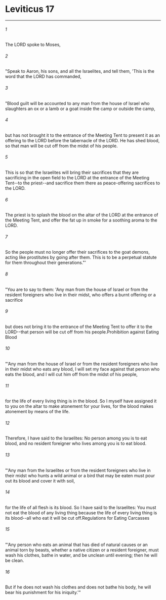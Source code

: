 # Leviticus 17
***



###### 1 
The LORD spoke to Moses, 

###### 2 
"Speak to Aaron, his sons, and all the Israelites, and tell them, 'This is the word that the LORD has commanded, 

###### 3 
"Blood guilt will be accounted to any man from the house of Israel who slaughters an ox or a lamb or a goat inside the camp or outside the camp, 

###### 4 
but has not brought it to the entrance of the Meeting Tent to present it as an offering to the LORD before the tabernacle of the LORD. He has shed blood, so that man will be cut off from the midst of his people. 

###### 5 
This is so that the Israelites will bring their sacrifices that they are sacrificing in the open field to the LORD at the entrance of the Meeting Tent--to the priest--and sacrifice them there as peace-offering sacrifices to the LORD. 

###### 6 
The priest is to splash the blood on the altar of the LORD at the entrance of the Meeting Tent, and offer the fat up in smoke for a soothing aroma to the LORD. 

###### 7 
So the people must no longer offer their sacrifices to the goat demons, acting like prostitutes by going after them. This is to be a perpetual statute for them throughout their generations."' 

###### 8 
"You are to say to them: 'Any man from the house of Israel or from the resident foreigners who live in their midst, who offers a burnt offering or a sacrifice 

###### 9 
but does not bring it to the entrance of the Meeting Tent to offer it to the LORD--that person will be cut off from his people.Prohibition against Eating Blood 

###### 10 
"'Any man from the house of Israel or from the resident foreigners who live in their midst who eats any blood, I will set my face against that person who eats the blood, and I will cut him off from the midst of his people, 

###### 11 
for the life of every living thing is in the blood. So I myself have assigned it to you on the altar to make atonement for your lives, for the blood makes atonement by means of the life. 

###### 12 
Therefore, I have said to the Israelites: No person among you is to eat blood, and no resident foreigner who lives among you is to eat blood. 

###### 13 
"'Any man from the Israelites or from the resident foreigners who live in their midst who hunts a wild animal or a bird that may be eaten must pour out its blood and cover it with soil, 

###### 14 
for the life of all flesh is its blood. So I have said to the Israelites: You must not eat the blood of any living thing because the life of every living thing is its blood--all who eat it will be cut off.Regulations for Eating Carcasses 

###### 15 
"'Any person who eats an animal that has died of natural causes or an animal torn by beasts, whether a native citizen or a resident foreigner, must wash his clothes, bathe in water, and be unclean until evening; then he will be clean. 

###### 16 
But if he does not wash his clothes and does not bathe his body, he will bear his punishment for his iniquity.'"
